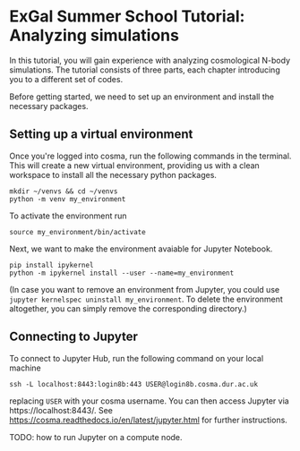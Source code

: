 # ExGal Summer School Tutorial: Analyzing simulations

In this tutorial, you will gain experience with analyzing cosmological N-body simulations. The tutorial consists of three parts, each chapter introducing you to a different set of codes.

Before getting started, we need to set up an environment and install the necessary packages.

## Setting up a virtual environment

Once you're logged into cosma, run the following commands in the terminal. This will create a new virtual environment, providing us with a clean workspace to install all the necessary python packages.

```
mkdir ~/venvs && cd ~/venvs
python -m venv my_environment
```

To activate the environment run

```
source my_environment/bin/activate
```

Next, we want to make the environment avaiable for Jupyter Notebook.

```
pip install ipykernel
python -m ipykernel install --user --name=my_environment
```

(In case you want to remove an environment from Jupyter, you could use ``jupyter kernelspec uninstall my_environment``. To delete the environment altogether, you can simply remove the corresponding directory.)

## Connecting to Jupyter

To connect to Jupyter Hub, run the following command on your local machine

```
ssh -L localhost:8443:login8b:443 USER@login8b.cosma.dur.ac.uk
```

replacing ``USER`` with your cosma username. You can then access Jupyter via https://localhost:8443/. See https://cosma.readthedocs.io/en/latest/jupyter.html for further instructions.

TODO: how to run Jupyter on a compute node.

